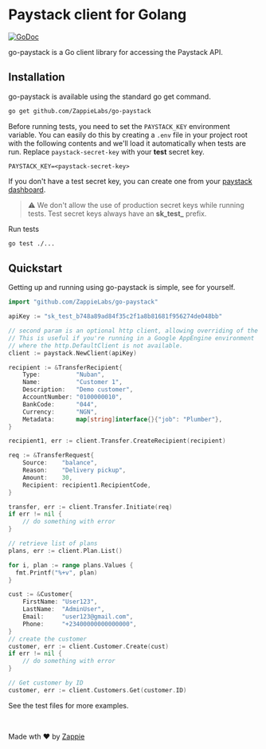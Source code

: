 # Paystack client for Golang

[![GoDoc](http://img.shields.io/badge/godoc-reference-blue.svg)](http://godoc.org/github.com/ZappieLabs/go-paystack)

go-paystack is a Go client library for accessing the Paystack API.

## Installation

go-paystack is available using the standard go get command.

```bash
go get github.com/ZappieLabs/go-paystack
```

Before running tests, you need to set the ```PAYSTACK_KEY``` environment variable.
You can easily do this by creating a ```.env``` file in your project root with the following contents and we'll load it automatically when tests are run. Replace ```paystack-secret-key``` with your **test** secret key.

```
PAYSTACK_KEY=<paystack-secret-key>
```

If you don't have a test secret key, you can create one from your [paystack dashboard](https://dashboard.paystack.com/#/settings/profile).


> ⚠️ We don't allow the use of production secret keys while running tests. Test secret keys always have an **sk_test_** prefix.

Run tests

```bash
go test ./...
```



## Quickstart

Getting up and running using go-paystack is simple, see for yourself.

```go
import "github.com/ZappieLabs/go-paystack"

apiKey := "sk_test_b748a89ad84f35c2f1a8b81681f956274de048bb"

// second param is an optional http client, allowing overriding of the HTTP client to use.
// This is useful if you're running in a Google AppEngine environment
// where the http.DefaultClient is not available.
client := paystack.NewClient(apiKey)

recipient := &TransferRecipient{
    Type:          "Nuban",
    Name:          "Customer 1",
    Description:   "Demo customer",
    AccountNumber: "0100000010",
    BankCode:      "044",
    Currency:      "NGN",
    Metadata:      map[string]interface{}{"job": "Plumber"},
}

recipient1, err := client.Transfer.CreateRecipient(recipient)

req := &TransferRequest{
    Source:    "balance",
    Reason:    "Delivery pickup",
    Amount:    30,
    Recipient: recipient1.RecipientCode,
}

transfer, err := client.Transfer.Initiate(req)
if err != nil {
    // do something with error
}

// retrieve list of plans
plans, err := client.Plan.List()

for i, plan := range plans.Values {
  fmt.Printf("%+v", plan)
}

cust := &Customer{
    FirstName: "User123",
    LastName:  "AdminUser",
    Email:     "user123@gmail.com",
    Phone:     "+23400000000000000",
}
// create the customer
customer, err := client.Customer.Create(cust)
if err != nil {
    // do something with error
}

// Get customer by ID
customer, err := client.Customers.Get(customer.ID)
```

See the test files for more examples.

<br>

Made wth ❤️ by [Zappie](http://zappie.co)
